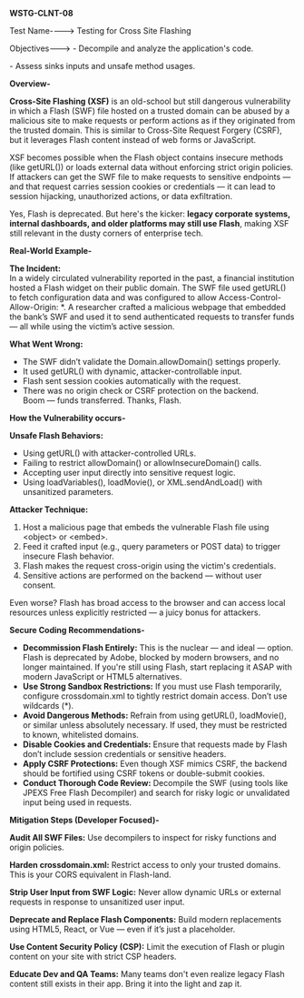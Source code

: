 **WSTG-CLNT-08**

Test Name----\> Testing for Cross Site Flashing

Objectives---\> \- Decompile and analyze the application's code.

\- Assess sinks inputs and unsafe method usages.

**Overview-**

**Cross-Site Flashing (XSF)** is an old-school but still dangerous vulnerability in which a Flash (SWF) file hosted on a trusted domain can be abused by a malicious site to make requests or perform actions as if they originated from the trusted domain. This is similar to Cross-Site Request Forgery (CSRF), but it leverages Flash content instead of web forms or JavaScript.

XSF becomes possible when the Flash object contains insecure methods (like getURL()) or loads external data without enforcing strict origin policies. If attackers can get the SWF file to make requests to sensitive endpoints — and that request carries session cookies or credentials — it can lead to session hijacking, unauthorized actions, or data exfiltration.

Yes, Flash is deprecated. But here's the kicker: **legacy corporate systems, internal dashboards, and older platforms may still use Flash**, making XSF still relevant in the dusty corners of enterprise tech.

**Real-World Example-**

**The Incident:**  
In a widely circulated vulnerability reported in the past, a financial institution hosted a Flash widget on their public domain. The SWF file used getURL() to fetch configuration data and was configured to allow Access-Control-Allow-Origin: \*. A researcher crafted a malicious webpage that embedded the bank’s SWF and used it to send authenticated requests to transfer funds — all while using the victim’s active session.

**What Went Wrong:**

* The SWF didn’t validate the Domain.allowDomain() settings properly.  
* It used getURL() with dynamic, attacker-controllable input.  
* Flash sent session cookies automatically with the request.  
* There was no origin check or CSRF protection on the backend.  
  Boom — funds transferred. Thanks, Flash.

**How the Vulnerability occurs-**

**Unsafe Flash Behaviors:**

* Using getURL() with attacker-controlled URLs.  
* Failing to restrict allowDomain() or allowInsecureDomain() calls.  
* Accepting user input directly into sensitive request logic.  
* Using loadVariables(), loadMovie(), or XML.sendAndLoad() with unsanitized parameters.

**Attacker Technique:**

1. Host a malicious page that embeds the vulnerable Flash file using \<object\> or \<embed\>.  
2. Feed it crafted input (e.g., query parameters or POST data) to trigger insecure Flash behavior.  
3. Flash makes the request cross-origin using the victim's credentials.  
4. Sensitive actions are performed on the backend — without user consent.

Even worse? Flash has broad access to the browser and can access local resources unless explicitly restricted — a juicy bonus for attackers.

**Secure Coding Recommendations-**

* **Decommission Flash Entirely:** This is the nuclear — and ideal — option. Flash is deprecated by Adobe, blocked by modern browsers, and no longer maintained. If you're still using Flash, start replacing it ASAP with modern JavaScript or HTML5 alternatives.  
* **Use Strong Sandbox Restrictions:** If you must use Flash temporarily, configure crossdomain.xml to tightly restrict domain access. Don’t use wildcards (\*).  
* **Avoid Dangerous Methods:** Refrain from using getURL(), loadMovie(), or similar unless absolutely necessary. If used, they must be restricted to known, whitelisted domains.  
* **Disable Cookies and Credentials:** Ensure that requests made by Flash don’t include session credentials or sensitive headers.  
* **Apply CSRF Protections:** Even though XSF mimics CSRF, the backend should be fortified using CSRF tokens or double-submit cookies.  
* **Conduct Thorough Code Review:** Decompile the SWF (using tools like JPEXS Free Flash Decompiler) and search for risky logic or unvalidated input being used in requests.

**Mitigation Steps (Developer Focused)-**

  **Audit All SWF Files:** Use decompilers to inspect for risky functions and origin policies.

  **Harden crossdomain.xml:** Restrict access to only your trusted domains. This is your CORS equivalent in Flash-land.

  **Strip User Input from SWF Logic:** Never allow dynamic URLs or external requests in response to unsanitized user input.

  **Deprecate and Replace Flash Components:** Build modern replacements using HTML5, React, or Vue — even if it’s just a placeholder.

  **Use Content Security Policy (CSP):** Limit the execution of Flash or plugin content on your site with strict CSP headers.

  **Educate Dev and QA Teams:** Many teams don't even realize legacy Flash content still exists in their app. Bring it into the light and zap it.

